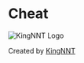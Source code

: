 # Cheat
![KingNNT Logo](https://i.imgur.com/tMlmOvw.png)

Created by [KingNNT](https://www.facebook.com/Kinggg.NNT)
